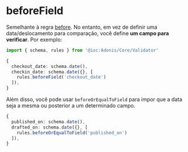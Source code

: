 # beforeField

Semelhante à regra [before](./before.md). No entanto, em vez de definir uma data/deslocamento para comparação, você define **um campo para verificar**. Por exemplo:

```ts
import { schema, rules } from '@ioc:Adonis/Core/Validator'

{
  checkout_date: schema.date(),
  checkin_date: schema.date({}, [
    rules.beforeField('checkout_date')
  ]),
}
```

Além disso, você pode usar `beforeOrEqualToField` para impor que a data seja a mesma ou posterior a um determinado campo.

```ts
{
  published_on: schema.date(),
  drafted_on: schema.date({}, [
    rules.beforeOrEqualToField('published_on')
  ]),
}
```
